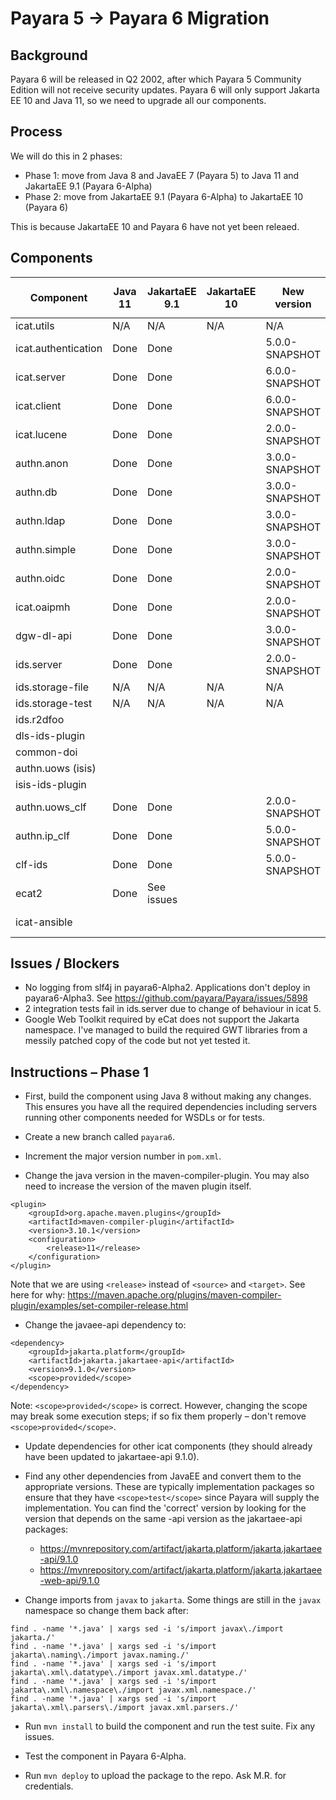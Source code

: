# Payara 5 -> Payara 6 Migration

## Background

Payara 6 will be released in Q2 2002, after which Payara 5 Community Edition will not receive security updates. Payara 6 will only support Jakarta EE 10 and Java 11, so we need to upgrade all our components.

## Process

We will do this in 2 phases:
 - Phase 1: move from Java 8 and JavaEE 7 (Payara 5) to Java 11 and JakartaEE 9.1 (Payara 6-Alpha)
 - Phase 2: move from JakartaEE 9.1 (Payara 6-Alpha) to JakartaEE 10 (Payara 6)

This is because JakartaEE 10 and Payara 6 have not yet been releaed.

## Components

Component           | Java 11 | JakartaEE 9.1 | JakartaEE 10 | New version    | Assigned to | Check for `python`
---                 | ---     | ---           | ---          | ---            | ---         | ---
icat.utils          | N/A     | N/A           | N/A          | N/A            |             | [PR](https://github.com/icatproject/icat.utils/pull/21)
icat.authentication | Done    | Done          |              | 5.0.0-SNAPSHOT | AK          | N/A
icat.server         | Done    | Done          |              | 6.0.0-SNAPSHOT | AK          | [PR](https://github.com/icatproject/icat.server/pull/300)
icat.client         | Done    | Done          |              | 6.0.0-SNAPSHOT | AK          | N/A
icat.lucene         | Done    | Done          |              | 2.0.0-SNAPSHOT | AK          | [PR](https://github.com/icatproject/icat.lucene/pull/33)
authn.anon          | Done    | Done          |              | 3.0.0-SNAPSHOT | AK          | [PR](https://github.com/icatproject/authn.anon/pull/13)
authn.db            | Done    | Done          |              | 3.0.0-SNAPSHOT | AK          | [PR](https://github.com/icatproject/authn.db/pull/12)
authn.ldap          | Done    | Done          |              | 3.0.0-SNAPSHOT | AK          | [PR](https://github.com/icatproject/authn.ldap/pull/15)
authn.simple        | Done    | Done          |              | 3.0.0-SNAPSHOT | AK          | [PR](https://github.com/icatproject/authn.simple/pull/9)
authn.oidc          | Done    | Done          |              | 2.0.0-SNAPSHOT | VB          | [PR](https://github.com/icatproject/authn.oidc/pull/5)
icat.oaipmh         | Done    | Done          |              | 2.0.0-SNAPSHOT | VB          | [PR](https://github.com/icatproject/icat.oaipmh/pull/24)
dgw-dl-api          | Done    | Done          |              | 3.0.0-SNAPSHOT | VB/AK       | :heavy_check_mark:
ids.server          | Done    | Done          |              | 2.0.0-SNAPSHOT | AK          | [PR](https://github.com/icatproject/ids.server/pull/128)
ids.storage-file    | N/A     | N/A           | N/A          | N/A            |             | [PR](https://github.com/icatproject/ids.storage_file/pull/9)
ids.storage-test    | N/A     | N/A           | N/A          | N/A            |             | [PR](https://github.com/icatproject/ids.storage_test/pull/5)
ids.r2dfoo          |         |               |              |                | VB          | 
dls-ids-plugin      |         |               |              |                |             | 
common-doi          |         |               |              |                | ISIS?       | 
authn.uows (isis)   |         |               |              |                | ISIS?       | 
isis-ids-plugin     |         |               |              |                | ISIS?       | 
authn.uows_clf      | Done    | Done          |              | 2.0.0-SNAPSHOT | AK          | 
authn.ip_clf        | Done    | Done          |              | 5.0.0-SNAPSHOT | AK          | 
clf-ids             | Done    | Done          |              | 5.0.0-SNAPSHOT | AK          | 
ecat2               | Done    | See issues    |              |                | AK          | 
icat-ansible        |         |               |              |                | MR - in progress | 

## Issues / Blockers

 - No logging from slf4j in payara6-Alpha2. Applications don't deploy in payara6-Alpha3. See https://github.com/payara/Payara/issues/5898
 - 2 integration tests fail in ids.server due to change of behaviour in icat 5.
 - Google Web Toolkit required by eCat does not support the Jakarta namespace. I've managed to build the required GWT libraries from a messily patched copy of the code but not yet tested it.

## Instructions – Phase 1 

 - First, build the component using Java 8 without making any changes. This ensures you have all the required dependencies including servers running other components needed for WSDLs or for tests.

 - Create a new branch called `payara6`.

 - Increment the major version number in `pom.xml`.

 - Change the java version in the maven-compiler-plugin. You may also need to increase the version of the maven plugin itself.
```
<plugin>
    <groupId>org.apache.maven.plugins</groupId>
    <artifactId>maven-compiler-plugin</artifactId>
    <version>3.10.1</version>
    <configuration>
        <release>11</release>
    </configuration>
</plugin>
```
Note that we are using `<release>` instead of `<source>` and `<target>`. See here for why: https://maven.apache.org/plugins/maven-compiler-plugin/examples/set-compiler-release.html 

 - Change the javaee-api dependency to:
```
<dependency> 
    <groupId>jakarta.platform</groupId> 
    <artifactId>jakarta.jakartaee-api</artifactId> 
    <version>9.1.0</version> 
    <scope>provided</scope> 
</dependency> 
```
Note: `<scope>provided</scope>` is correct. However, changing the scope may break some execution steps; if so fix them properly – don't remove `<scope>provided</scope>`.

 - Update dependencies for other icat components (they should already have been updated to jakartaee-api 9.1.0).

 - Find any other dependencies from JavaEE and convert them to the appropriate versions. These are typically implementation packages so ensure that they have `<scope>test</scope>` since Payara will supply the implementation. You can find the 'correct' version by looking for the version that depends on the same -api version as the jakartaee-api packages:
   - https://mvnrepository.com/artifact/jakarta.platform/jakarta.jakartaee-api/9.1.0 
   - https://mvnrepository.com/artifact/jakarta.platform/jakarta.jakartaee-web-api/9.1.0 

 - Change imports from `javax` to `jakarta`. Some things are still in the `javax` namespace so change them back after:
```
find . -name '*.java' | xargs sed -i 's/import javax\./import jakarta./'
find . -name '*.java' | xargs sed -i 's/import jakarta\.naming\./import javax.naming./'
find . -name '*.java' | xargs sed -i 's/import jakarta\.xml\.datatype\./import javax.xml.datatype./'
find . -name '*.java' | xargs sed -i 's/import jakarta\.xml\.namespace\./import javax.xml.namespace./'
find . -name '*.java' | xargs sed -i 's/import jakarta\.xml\.parsers\./import javax.xml.parsers./'
```

 - Run `mvn install` to build the component and run the test suite. Fix any issues.

 - Test the component in Payara 6-Alpha.

 - Run `mvn deploy` to upload the package to the repo. Ask M.R. for credentials.
